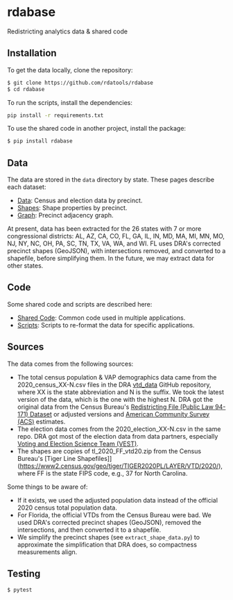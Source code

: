 # rdabase
Redistricting analytics data &amp; shared code

## Installation

To get the data locally, clone the repository:

```bash
$ git clone https://github.com/rdatools/rdabase
$ cd rdabase
```

To run the scripts, install the dependencies:

```bash
pip install -r requirements.txt
```

To use the shared code in another project, install the package:

```bash
$ pip install rdabase
```

## Data

The data are stored in the `data` directory by state.
These pages describe each dataset:

- [Data](./docs/data.md): Census and election data by precinct.
- [Shapes](./docs/shapes.md): Shape properties by precinct.
- [Graph](./docs/graph.md): Precinct adjacency graph.

At present, data has been extracted for the 26 states with 7 or more congressional districts:
AL, AZ, CA, CO, FL, GA, IL, IN, MD, MA, MI, MN, MO, NJ, NY, NC, OH, PA, SC, TN, TX, VA, WA, and WI.
FL uses DRA's corrected precinct shapes (GeoJSON), with intersections removed, and converted to a shapefile, before simplifying them.
In the future, we may extract data for other states.

## Code

Some shared code and scripts are described here:

- [Shared Code](./docs/code.md): Common code used in multiple applications.
- [Scripts](./docs/scripts.md): Scripts to re-format the data for specific applications.

## Sources

The data comes from the following sources:

-   The total census population & VAP demographics data came from the 2020_census_XX-N.csv files
    in the DRA [vtd_data](https://github.com/dra2020/vtd_data) GitHub repository, 
    where XX is the state abbreviation and N is the suffix.
    We took the latest version of the data, which is the one with the highest N.
    DRA got the original data from the Census Bureau's [Redistricting File (Public Law 94-171) Dataset](https://www.census.gov/data/datasets/2020/dec/2020-census-redistricting-summary-file-dataset.html) or adjusted versions and
    [American Community Survey (ACS)](https://www.census.gov/programs-surveys/acs) estimates.
-   The election data comes from the 2020_election_XX-N.csv in the same repo.
    DRA got most of the election data from data partners, especially [Voting and Election Science Team (VEST)](https://election.lab.ufl.edu/precinct-data/).
-   The shapes are copies of tl_2020_FF_vtd20.zip from the Census Bureau's [Tiger Line Shapefiles]](https://www2.census.gov/geo/tiger/TIGER2020PL/LAYER/VTD/2020/), 
    where FF is the state FIPS code, e.g., 37 for North Carolina.

Some things to be aware of:

-   If it exists, we used the adjusted population data instead of the official 2020 census total population data. 
-   For Florida, the official VTDs from the Census Bureau were bad. 
    We used DRA's corrected precinct shapes (GeoJSON), removed the intersections, and then converted it to a shapefile.
-   We simplify the precinct shapes (see `extract_shape_data.py`) to approximate the simplification that DRA does, so compactness measurements align.

## Testing

```bash
$ pytest
```
